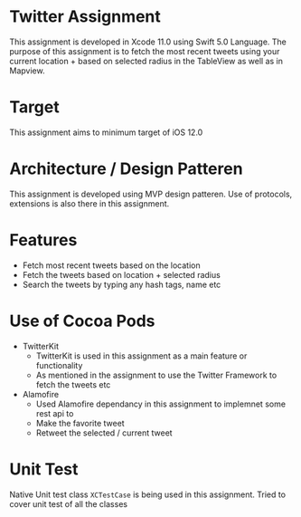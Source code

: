# Twitter Assignment
This assignment is developed in Xcode 11.0 using Swift 5.0 Language. The purpose of this assignment is to fetch the most recent tweets using your current location + based on selected radius in the TableView as well as in Mapview.

# Target
This assignment aims to minimum target of iOS 12.0

# Architecture / Design Patteren
This assignment is developed using MVP design patteren. Use of protocols, extensions is also there in this assignment.

# Features
- Fetch most recent tweets based on the location
- Fetch the tweets based on location + selected radius
- Search the tweets by typing any hash tags, name etc

# Use of Cocoa Pods
- TwitterKit
  - TwitterKit is used in this assignment as a main feature or functionality
  - As mentioned in the assignment to use the Twitter Framework to fetch the tweets etc
- Alamofire
  - Used Alamofire dependancy in this assignment to implemnet some rest api to
  - Make the favorite tweet
  - Retweet the selected / current tweet
  
# Unit Test
Native Unit test class `XCTestCase` is being used in this assignment. Tried to cover unit test of all the classes
